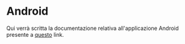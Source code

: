 # Android

Qui verrà scritta la documentazione relativa all'applicazione Android presente a [questo](https://github.com/Confidential-Storm-Project/Android) link.
